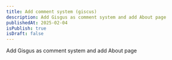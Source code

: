 ```yaml
---
title: Add comment system (giscus)
description: Add Gisgus as comment system and add About page
publishedAt: 2025-02-04
isPublish: true
isDraft: false
---
```

Add Gisgus as comment system and add About page